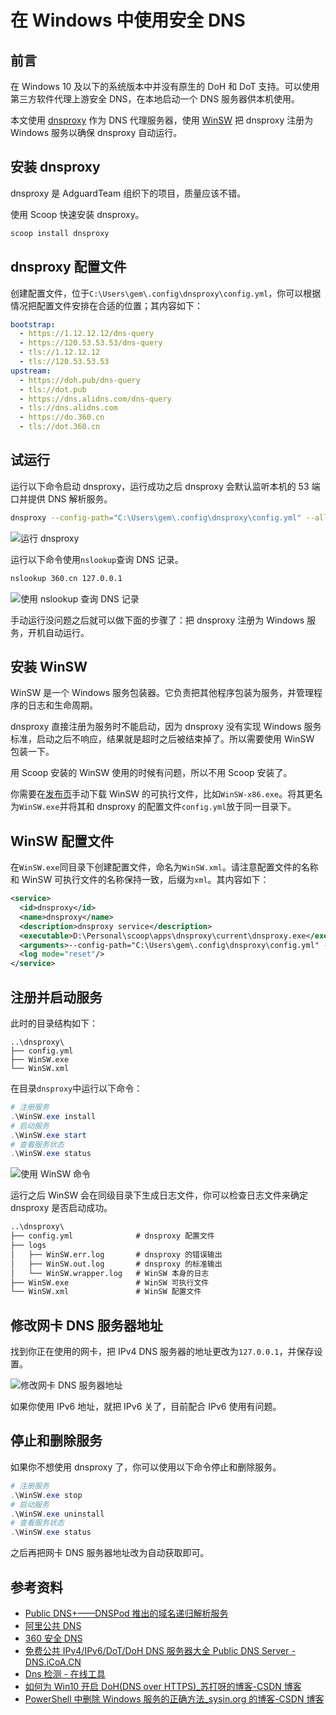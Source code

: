 # 在 Windows 中使用安全 DNS

## 前言

在 Windows 10 及以下的系统版本中并没有原生的 DoH 和 DoT 支持。可以使用第三方软件代理上游安全 DNS，在本地启动一个 DNS 服务器供本机使用。

本文使用 [dnsproxy](https://github.com/AdguardTeam/dnsproxy) 作为 DNS 代理服务器，使用 [WinSW](https://github.com/winsw/winsw) 把 dnsproxy 注册为 Windows 服务以确保 dnsproxy 自动运行。

## 安装 dnsproxy

dnsproxy 是 AdguardTeam 组织下的项目，质量应该不错。

使用 Scoop 快速安装 dnsproxy。

```powershell
scoop install dnsproxy
```

## dnsproxy 配置文件

创建配置文件，位于`C:\Users\gem\.config\dnsproxy\config.yml`，你可以根据情况把配置文件安排在合适的位置；其内容如下：

```yaml
bootstrap:
  - https://1.12.12.12/dns-query
  - https://120.53.53.53/dns-query
  - tls://1.12.12.12
  - tls://120.53.53.53
upstream:
  - https://doh.pub/dns-query
  - tls://dot.pub
  - https://dns.alidns.com/dns-query
  - tls://dns.alidns.com
  - https://do.360.cn
  - tls://dot.360.cn
```

## 试运行

运行以下命令启动 dnsproxy，运行成功之后 dnsproxy 会默认监听本机的 53 端口并提供 DNS 解析服务。

```bash
dnsproxy --config-path="C:\Users\gem\.config\dnsproxy\config.yml" --all-servers --cache --cache-size=1024000
```

![运行 dnsproxy](2023-04-03-using-secure-dns-in-windows.assets/2023-04-03-23-16-17-image.png)

运行以下命令使用`nslookup`查询 DNS 记录。

```cmd
nslookup 360.cn 127.0.0.1
```

![使用 nslookup 查询 DNS 记录](2023-04-03-using-secure-dns-in-windows.assets/2023-04-03-23-12-29-image.png)

手动运行没问题之后就可以做下面的步骤了：把 dnsproxy 注册为 Windows 服务，开机自动运行。

## 安装 WinSW

WinSW 是一个 Windows 服务包装器。它负责把其他程序包装为服务，并管理程序的日志和生命周期。

dnsproxy 直接注册为服务时不能启动，因为 dnsproxy 没有实现 Windows 服务标准，启动之后不响应，结果就是超时之后被结束掉了。所以需要使用 WinSW 包装一下。

用 Scoop 安装的 WinSW 使用的时候有问题，所以不用 Scoop 安装了。

你需要在[发布页](https://github.com/winsw/winsw/releases)手动下载 WinSW 的可执行文件，比如`WinSW-x86.exe`。将其更名为`WinSW.exe`并将其和 dnsproxy 的配置文件`config.yml`放于同一目录下。

## WinSW 配置文件

在`WinSW.exe`同目录下创建配置文件，命名为`WinSW.xml`。请注意配置文件的名称和 WinSW 可执行文件的名称保持一致，后缀为`xml`。其内容如下：

```xml
<service>
  <id>dnsproxy</id>
  <name>dnsproxy</name>
  <description>dnsproxy service</description>
  <executable>D:\Personal\scoop\apps\dnsproxy\current\dnsproxy.exe</executable>
  <arguments>--config-path="C:\Users\gem\.config\dnsproxy\config.yml" --all-servers --cache --cache-size=1024000</arguments>
  <log mode="reset"/>
</service>
```

## 注册并启动服务

此时的目录结构如下：

```text
..\dnsproxy\
├── config.yml
├── WinSW.exe
└── WinSW.xml
```

在目录`dnsproxy`中运行以下命令：

```powershell
# 注册服务
.\WinSW.exe install
# 启动服务
.\WinSW.exe start
# 查看服务状态
.\WinSW.exe status
```

![使用 WinSW 命令](2023-04-03-using-secure-dns-in-windows.assets/2023-04-04-00-09-46-image.png)

运行之后 WinSW 会在同级目录下生成日志文件，你可以检查日志文件来确定 dnsproxy 是否启动成功。

```txt
..\dnsproxy\
├── config.yml              # dnsproxy 配置文件
├── logs
│   ├── WinSW.err.log       # dnsproxy 的错误输出
│   ├── WinSW.out.log       # dnsproxy 的标准输出
│   └── WinSW.wrapper.log   # WinSW 本身的日志
├── WinSW.exe               # WinSW 可执行文件
└── WinSW.xml               # WinSW 配置文件
```

## 修改网卡 DNS 服务器地址

找到你正在使用的网卡，把 IPv4 DNS 服务器的地址更改为`127.0.0.1`，并保存设置。

![修改网卡 DNS 服务器地址](2023-04-03-using-secure-dns-in-windows.assets/2023-04-04-00-13-34-image.png)

如果你使用 IPv6 地址，就把 IPv6 关了，目前配合 IPv6 使用有问题。

## 停止和删除服务

如果你不想使用 dnsproxy 了，你可以使用以下命令停止和删除服务。

```powershell
# 注册服务
.\WinSW.exe stop
# 启动服务
.\WinSW.exe uninstall
# 查看服务状态
.\WinSW.exe status
```

之后再把网卡 DNS 服务器地址改为自动获取即可。

## 参考资料

- [Public DNS+——DNSPod 推出的域名递归解析服务](https://www.dnspod.cn/Products/publicdns)
- [阿里公共 DNS](https://alidns.com/)
- [360 安全 DNS](https://sdns.360.net/)
- [免费公共 IPv4/IPv6/DoT/DoH DNS 服务器大全 Public DNS Server - DNS.iCoA.CN](https://dns.icoa.cn/)
- [Dns 检测 - 在线工具](http://www.all-tool.cn/Tools/dnstest/?&rand=a0b6e8ca42ca48f4822ecf574d137c4d)
- [如何为 Win10 开启 DoH(DNS over HTTPS)\_苏打呀的博客-CSDN 博客](https://blog.csdn.net/weixin_49393427/article/details/112948712)
- [PowerShell 中删除 Windows 服务的正确方法\_sysin.org 的博客-CSDN 博客](https://blog.csdn.net/netgc/article/details/113599321)
